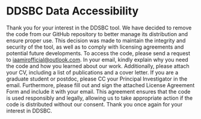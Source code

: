 # DDSBC Data Accessibility
Thank you for your interest in the DDSBC tool. We have decided to remove the code from our GitHub repository to better manage its distribution and ensure proper use. This decision was made to maintain the integrity and security of the tool, as well as to comply with licensing agreements and potential future developments.
To access the code, please send a request to iaamirofficial@outlook.com. In your email, kindly explain why you need the code and how you learned about our work. Additionally, please attach your CV, including a list of publications and a cover letter. If you are a graduate student or postdoc, please CC your Principal Investigator in the email.
Furthermore, please fill out and sign the attached License Agreement Form and include it with your email. This agreement ensures that the code is used responsibly and legally, allowing us to take appropriate action if the code is distributed without our consent.
Thank you once again for your interest in DDSBC.




